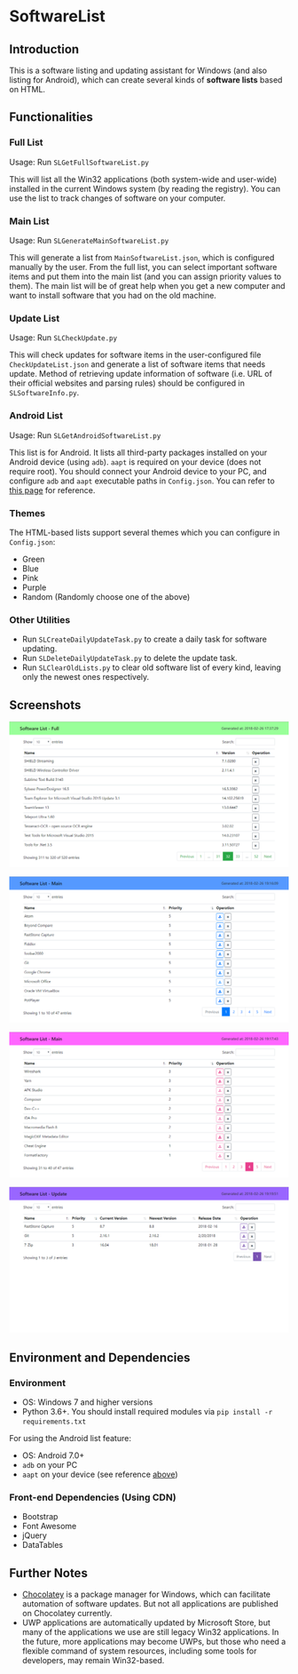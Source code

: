 # SoftwareList

## Introduction

This is a software listing and updating assistant for Windows (and also listing for Android), which can create several kinds of **software lists** based on HTML.

## Functionalities

### Full List

Usage: Run `SLGetFullSoftwareList.py`

This will list all the Win32 applications (both system-wide and user-wide) installed in the current Windows system (by reading the registry). You can use the list to track changes of software on your computer.

### Main List

Usage: Run `SLGenerateMainSoftwareList.py`

This will generate a list from `MainSoftwareList.json`, which is configured manually by the user. From the full list, you can select important software items and put them into the main list (and you can assign priority values to them). The main list will be of great help when you get a new computer and want to install software that you had on the old machine.

### Update List

Usage: Run `SLCheckUpdate.py`

This will check updates for software items in the user-configured file `CheckUpdateList.json` and generate a list of software items that needs update. Method of retrieving update information of software (i.e. URL of their official websites and parsing rules) should be configured in `SLSoftwareInfo.py`.

### Android List

Usage: Run `SLGetAndroidSoftwareList.py`

This list is for Android. It lists all third-party packages installed on your Android device (using `adb`). `aapt` is required on your device (does not require root). You should connect your Android device to your PC, and configure `adb` and `aapt` executable paths in `Config.json`. You can refer to [this page](https://android.stackexchange.com/questions/90141/obtain-package-name-and-common-name-of-apps-via-adb) for reference.

### Themes

The HTML-based lists support several themes which you can configure in `Config.json`:

- Green
- Blue
- Pink
- Purple
- Random (Randomly choose one of the above)

### Other Utilities

- Run `SLCreateDailyUpdateTask.py` to create a daily task for software updating.
- Run `SLDeleteDailyUpdateTask.py` to delete the update task.
- Run `SLClearOldLists.py` to clear old software list of every kind, leaving only the newest ones respectively.

## Screenshots

![Full](./img/screenshot_full.png)

![Main 1](./img/screenshot_main_1.png)

![Main 2](./img/screenshot_main_2.png)

![Update](./img/screenshot_update.png)

## Environment and Dependencies

### Environment

- OS: Windows 7 and higher versions
- Python 3.6+. You should install required modules via `pip install -r requirements.txt`

For using the Android list feature:

- OS: Android 7.0+
- `adb` on your PC
- `aapt` on your device (see reference [above](#android-list))

### Front-end Dependencies (Using CDN)

- Bootstrap
- Font Awesome
- jQuery
- DataTables

## Further Notes

- [Chocolatey](https://chocolatey.org/) is a package manager for Windows, which can facilitate automation of software updates. But not all applications are published on Chocolatey currently.
- UWP applications are automatically updated by Microsoft Store, but many of the applications we use are still legacy Win32 applications. In the future, more applications may become UWPs, but those who need a flexible command of system resources, including some tools for developers, may remain Win32-based.
